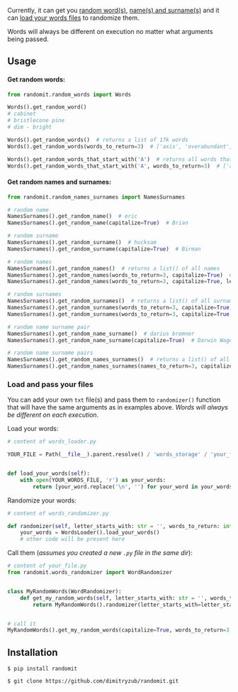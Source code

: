 Currently, it can get you [random word(s)](#get-random-words), [name(s) and surname(s)](#get-random-names-and-surnames)
and it can [load your words files](#load-and-pass-your-files) to randomize them.

Words will always be different on execution no matter what arguments being passed.

## Usage

#### Get random words:

```python
from randomit.random_words import Words

Words().get_random_word()
# cabinet
# bristlecone pine
# dim - bright

Words().get_random_words()  # returns a list of 17k words
Words().get_random_words(words_to_return=3)  # ['axis', 'overabundant', 'superuser']

Words().get_random_words_that_start_with('A')  # returns all words that starts with letter "A" 
Words().get_random_words_that_start_with('A', words_to_return=3)  # ['abandoned', 'able', 'absolute']
```

#### Get random names and surnames:

```python
from randomit.random_names_surnames import NamesSurnames

# random name
NamesSurnames().get_random_name()  # eric
NamesSurnames().get_random_name(capitalize=True)  # Brian

# random surname
NamesSurnames().get_random_surname()  # hucksam
NamesSurnames().get_random_surname(capitalize=True)  # Birman

# random names
NamesSurnames().get_random_names()  # returns a list() of all names
NamesSurnames().get_random_names(words_to_return=3, capitalize=True)  # ['Deandre', 'Tadeo', 'Edwin']
NamesSurnames().get_random_names(words_to_return=3, capitalize=True, letter_starts_with='S')  # ['Soren', 'Salem', 'Santino']

# random surnames
NamesSurnames().get_random_surnames()  # returns a list() of all surnames
NamesSurnames().get_random_surnames(words_to_return=3, capitalize=True)  # ['Gilgren', 'Macculloch', 'Trewhitt']
NamesSurnames().get_random_surnames(words_to_return=3, capitalize=True, letter_starts_with='G')  # ['Gilhome', 'Gom', 'Gammell']

# random name surname pair
NamesSurnames().get_random_name_surname()  # darius bremner 
NamesSurnames().get_random_name_surname(capitalize=True)  # Darwin Wage

# random name surname pairs
NamesSurnames().get_random_names_surnames()  # returns a list() of all name surname pairs
NamesSurnames().get_random_names_surnames(names_to_return=3, capitalize=True)  # ['Van Janson', 'Kason Pulcher', 'Aaire Fairbrass']
```

### Load and pass your files

You can add your own `txt` file(s) and pass them to `randomizer()` function that will have the same arguments as in
examples above. _Words will always be different on each execution_.

Load your words:

```python
# content of words_loader.py

YOUR_FILE = Path(__file__).parent.resolve() / 'words_storage' / 'your_file.txt'


def load_your_words(self):
    with open(YOUR_WORDS_FILE, 'r') as your_words:
        return [your_word.replace('\n', '') for your_word in your_words]
```

Randomize your words:

```python
# content of words_randomizer.py

def randomizer(self, letter_starts_with: str = '', words_to_return: int = 0, capitalize: bool = False):
    your_words = WordsLoader().load_your_words()
    # other code will be present here
```

Call them (_assumes you created a new `.py` file in the same dir_):

```python
# content of your_file.py
from randomit.words_randomizer import WordRandomizer


class MyRandomWords(WordRandomizer):
    def get_my_random_words(self, letter_starts_with: str = '', words_to_return: int = 0, capitalize: bool = False):
        return MyRandomWords().randomizer(letter_starts_with=letter_starts_with, words_to_return=words_to_return, capitalize=capitalize)


# call it 
MyRandomWords().get_my_random_words(capitalize=True, words_to_return=3, letter_starts_with='S')
```

## Installation

```
$ pip install randomit
```

```
$ git clone https://github.com/dimitryzub/randomit.git
```
